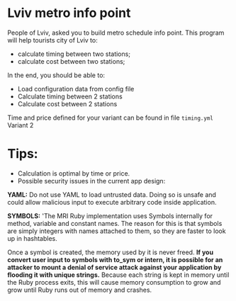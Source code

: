 # Lviv metro info point
People of Lviv, asked you to build metro schedule info point. This program will help tourists city of Lviv to:

- calculate timing between two stations;
- calculate cost between two stations;

In the end, you should be able to:

- Load configuration data from config file
- Calculate timing between 2 stations
- Calculate cost between 2 stations

Time and price defined for your variant can be found in file `timing.yml`
Variant 2
# Tips:
- Calculation is optimal by time or price.
- Possible security issues in the current app design:  

**YAML:**
Do not use YAML to load untrusted data. Doing so is unsafe and could allow malicious input to execute arbitrary code inside application.  

**SYMBOLS:**
'The MRI Ruby implementation uses Symbols internally for method, variable and constant names. The reason for this is that symbols are simply integers with names attached to them, so they are faster to look up in hashtables.

Once a symbol is created, the memory used by it is never freed. **If you convert user input to symbols with to_sym or intern, it is possible for an attacker to mount a denial of service attack against your application by flooding it with unique strings.** Because each string is kept in memory until the Ruby process exits, this will cause memory consumption to grow and grow until Ruby runs out of memory and crashes.
